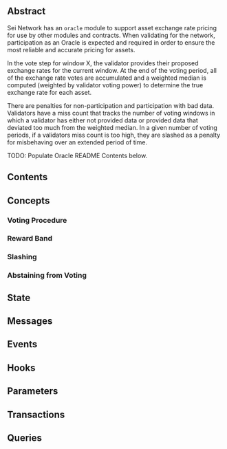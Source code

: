 ## Abstract

Sei Network has an `oracle` module to support asset exchange rate pricing for use by other modules and contracts. When validating for the network, participation as an Oracle is expected and required in order to ensure the most reliable and accurate pricing for assets.

In the vote step for window X, the validator provides their proposed exchange rates for the current window. At the end of the voting period, all of the exchange rate votes are accumulated and a weighted median is computed (weighted by validator voting power) to determine the true exchange rate for each asset.

There are penalties for non-participation and participation with bad data. Validators have a miss count that tracks the number of voting windows in which a validator has either not provided data or provided data that deviated too much from the weighted median. In a given number of voting periods, if a validators miss count is too high, they are slashed as a penalty for misbehaving over an extended period of time.

TODO: Populate Oracle README Contents below.

## Contents

## Concepts

### Voting Procedure

### Reward Band

### Slashing

### Abstaining from Voting

## State

## Messages

## Events

## Hooks

## Parameters

## Transactions

## Queries
